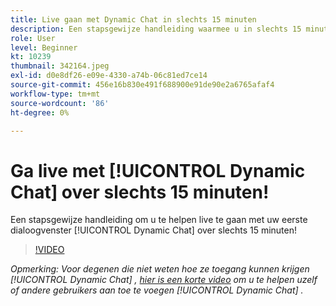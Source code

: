 ```yaml
---
title: Live gaan met Dynamic Chat in slechts 15 minuten
description: Een stapsgewijze handleiding waarmee u in slechts 15 minuten uw eerste dialoogvenster kunt openen met Dynamic Chat!
role: User
level: Beginner
kt: 10239
thumbnail: 342164.jpeg
exl-id: d0e8df26-e09e-4330-a74b-06c81ed7ce14
source-git-commit: 456e16b830e491f688900e91de90e2a6765afaf4
workflow-type: tm+mt
source-wordcount: '86'
ht-degree: 0%

---
```


# Ga live met [!UICONTROL Dynamic Chat]  over slechts 15 minuten!

Een stapsgewijze handleiding om u te helpen live te gaan met uw eerste dialoogvenster [!UICONTROL Dynamic Chat]  over slechts 15 minuten!

>[!VIDEO](https://video.tv.adobe.com/v/342164/?quality=12&learn=on)

*Opmerking: Voor degenen die niet weten hoe ze toegang kunnen krijgen [!UICONTROL Dynamic Chat] , [hier is een korte video](https://experienceleague.adobe.com/docs/marketo-learn/tutorials/dynamic-chat/user-management.html?lang=en) om u te helpen uzelf of andere gebruikers aan toe te voegen [!UICONTROL Dynamic Chat] .*
